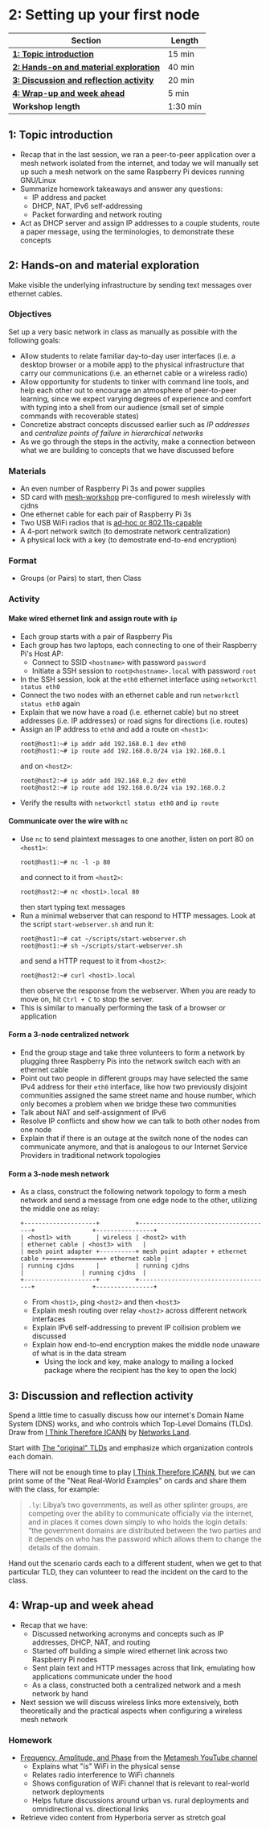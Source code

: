 # 2: Setting up your first node 

| **Section**                                                                        | **Length** |
|------------------------------------------------------------------------------------|------------|
| [**1: Topic introduction**](#1-topic-introduction)                                 | 15 min     |
| [**2: Hands-on and material exploration**](#2-hands-on-and-material-exploration)   | 40 min     |
| [**3: Discussion and reflection activity**](#3-discussion-and-reflection-activity) | 20 min     |
| [**4: Wrap-up and week ahead**](#4-wrap-up-and-week-ahead)                         | 5 min      |
| **Workshop length**                                                                | 1:30 min   |

## 1: Topic introduction

- Recap that in the last session, we ran a peer-to-peer application over a mesh network isolated from the internet, and today we will manually set up such a mesh network on the same Raspberry Pi devices running GNU/Linux
- Summarize homework takeaways and answer any questions:
    - IP address and packet
    - DHCP, NAT, IPv6 self-addressing
    - Packet forwarding and network routing
- Act as DHCP server and assign IP addresses to a couple students, route a paper message, using the terminologies, to demonstrate these concepts

## 2: Hands-on and material exploration

Make visible the underlying infrastructure by sending text messages over ethernet cables.

### Objectives

Set up a very basic network in class as manually as possible with the following goals:

- Allow students to relate familiar day-to-day user interfaces (i.e. a desktop browser or a mobile app) to the physical infrastructure that carry our communications (i.e. an ethernet cable or a wireless radio)
- Allow opportunity for students to tinker with command line tools, and help each other out to encourage an atmosphere of peer-to-peer learning, since we expect varying degrees of experience and comfort with typing into a shell from our audience (small set of simple commands with recoverable states)
- Concretize abstract concepts discussed earlier such as _IP addresses_ and _centralize points of failure in hierarchical networks_
- As we go through the steps in the activity, make a connection between what we are building to concepts that we have discussed before

### Materials

- An even number of Raspberry Pi 3s and power supplies
- SD card with [mesh-workshop](https://github.com/benhylau/mesh-workshop) pre-configured to mesh wirelessly with cjdns
- One ethernet cable for each pair of Raspberry Pi 3s
- Two USB WiFi radios that is [ad-hoc or 802.11s-capable](https://github.com/phillymesh/802.11s-adapters)
- A 4-port network switch (to demostrate network centralization)
- A physical lock with a key (to demostrate end-to-end encryption)

### Format

- Groups (or Pairs) to start, then Class

### Activity

#### Make wired ethernet link and assign route with `ip`

- Each group starts with a pair of Raspberry Pis
- Each group has two laptops, each connecting to one of their Raspberry Pi's Host AP:
    - Connect to SSID `<hostname>` with password `password`
    - Initiate a SSH session to `root@<hostname>.local` with password `root`
- In the SSH session, look at the `eth0` ethernet interface using `networkctl status eth0`
- Connect the two nodes with an ethernet cable and run `networkctl status eth0` again
- Explain that we now have a road (i.e. ethernet cable) but no street addresses (i.e. IP addresses) or road signs for directions (i.e. routes)
- Assign an IP address to `eth0` and add a route on `<host1>`:
    ```
    root@host1:~# ip addr add 192.168.0.1 dev eth0
    root@host1:~# ip route add 192.168.0.0/24 via 192.168.0.1
    ```
    and on `<host2>`: 
    ```
    root@host2:~# ip addr add 192.168.0.2 dev eth0
    root@host2:~# ip route add 192.168.0.0/24 via 192.168.0.2
    ```
- Verify the results with `networkctl status eth0` and `ip route`

#### Communicate over the wire with `nc`

- Use `nc` to send plaintext messages to one another, listen on port 80 on `<host1>`:
    ```
    root@host1:~# nc -l -p 80
    ```
    and connect to it from `<host2>`:
    ```
    root@host2:~# nc <host1>.local 80
    ```
    then start typing text messages
- Run a minimal webserver that can respond to HTTP messages. Look at the script `start-webserver.sh` and run it:
    ```
    root@host1:~# cat ~/scripts/start-webserver.sh
    root@host1:~# sh ~/scripts/start-webserver.sh
    ```
    and send a HTTP request to it from `<host2>`:
    ```
    root@host2:~# curl <host1>.local
    ```
    then observe the response from the webserver. When you are ready to move on, hit `Ctrl + C` to stop the server.
- This is similar to manually performing the task of a browser or application

#### Form a 3-node centralized network

- End the group stage and take three volunteers to form a network by plugging three Raspberry Pis into the network switch each with an ethernet cable
- Point out two people in different groups may have selected the same IPv4 address for their `eth0` interface, like how two previously disjoint communities assigned the same street name and house number, which only becomes a problem when we bridge these two communities
- Talk about NAT and self-assignment of IPv6
- Resolve IP conflicts and show how we can talk to both other nodes from one node
- Explain that if there is an outage at the switch none of the nodes can communicate anymore, and that is analogous to our Internet Service Providers in traditional network topologies

#### Form a 3-node mesh network

- As a class, construct the following network topology to form a mesh network and send a message from one edge node to the other, utilizing the middle one as relay:
    ```
    +--------------------+          +-------------------------------------+                +----------------+
    | <host1> with       | wireless | <host2> with                        | ethernet cable | <host3> with   |
    | mesh point adapter +----------+ mesh point adapter + ethernet cable +================+ ethernet cable |
    | running cjdns      |          | running cjdns                       |                | running cjdns  |
    +--------------------+          +-------------------------------------+                +----------------+
    ```
    - From `<host1>`, ping `<host2>` and then `<host3>`
    - Explain mesh routing over relay `<host2>` across different network interfaces
    - Explain IPv6 self-addressing to prevent IP collision problem we discussed
    - Explain how end-to-end encryption makes the middle node unaware of what is in the data stream
        - Using the lock and key, make analogy to mailing a locked package where the recipient has the key to open the lock)

## 3: Discussion and reflection activity

Spend a little time to casually discuss how our internet's Domain Name System (DNS) works, and who controls which Top-Level Domains (TLDs). Draw from [I Think Therefore ICANN](http://networks.land/activities/i-think-therefore-icann/) by [Networks Land](http://networks.land).

Start with [The "original" TLDs](http://networks.land/reference/top-level-domains/) and emphasize which organization controls each domain.

There will not be enough time to play [I Think Therefore ICANN](http://networks.land/activities/i-think-therefore-icann/), but we can print some of the "Neat Real-World Examples" on cards and share them with the class, for example:

>`.ly`: Libya’s two governments, as well as other splinter groups, are competing over the ability to communicate officially via the internet, and in places it comes down simply to who holds the login details: “the government domains are distributed between the two parties and it depends on who has the password which allows them to change the details of the domain.

Hand out the scenario cards each to a different student, when we get to that particular TLD, they can volunteer to read the incident on the card to the class.

## 4: Wrap-up and week ahead

- Recap that we have:
    - Discussed networking acronyms and concepts such as IP addresses, DHCP, NAT, and routing
    - Started off building a simple wired ethernet link across two Raspberry Pi nodes
    - Sent plain text and HTTP messages across that link, emulating how applications communicate under the hood
    - As a class, constructed both a centralized network and a mesh network by hand
- Next session we will discuss wireless links more extensively, both theoretically and the practical aspects when configuring a wireless mesh network

### Homework

- [Frequency, Amplitude, and Phase](https://www.youtube.com/watch?v=5g-Din357iY) from the [Metamesh YouTube channel](https://www.youtube.com/channel/UCGEnntxbGKMU9J9GIZ1LQUQ)
    - Explains what "is" WiFi in the physical sense
    - Relates radio interference to WiFi channels
    - Shows configuration of WiFi channel that is relevant to real-world network deployments
    - Helps future discussions around urban vs. rural deployments and omnidirectional vs. directional links
- Retrieve video content from Hyperboria server as stretch goal
